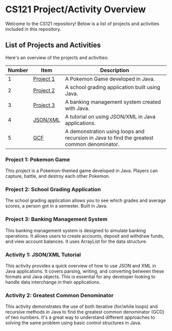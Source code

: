 # CS121 Project/Activity Overview

Welcome to the CS121 repository! Below is a list of projects and activities included in this repository.

## List of Projects and Activities

Here's an overview of the projects and activities:

| Number | Item | Description |
| ------ | ---- | ----------- |
| 1      | [Project 1](https://github.com/starksinclair/CS121-Project-1.git) | A Pokemon Game developed in Java. |
| 2      | [Project 2](https://github.com/starksinclair/CS121_project_2.git) | A school grading application built using Java. |
| 3      | [Project 3](https://github.com/starksinclair/CS121---Project-3.git) | A banking management system created with Java. |
| 4      | [JSON/XML](https://github.com/starksinclair/JSON_XML.git) | A tutorial on using JSON/XML in Java applications. |
| 5      | [GCF](https://github.com/starksinclair/greatestCommonDenominator.git) | A demonstration using loops and recursion in Java to find the greatest common denominator. |

### Project 1: Pokemon Game

This project is a Pokemon-themed game developed in Java. Players can capture, battle, and destroy each other Pokemon. 

### Project 2: School Grading Application

The school grading application allows you to see which grades and average scores, a person got in a semester. Built in Java.

### Project 3: Banking Management System

This banking management system is designed to simulate banking operations. It allows users to create accounts, deposit and withdraw funds, and view account balances. It uses ArrayList for the data structure.

### Activity 1: JSON/XML Tutorial

This activity provides a quick overview of how to use JSON and XML in Java applications. It covers parsing, writing, and converting between these formats and Java objects. This is essential for any developer looking to handle data interchange in their applications.

### Activity 2: Greatest Common Denominator

This activity demonstrates the use of both iterative (for/while loops) and recursive methods in Java to find the greatest common denominator (GCD) of two numbers. It's a great way to understand different approaches to solving the same problem using basic control structures in Java.

